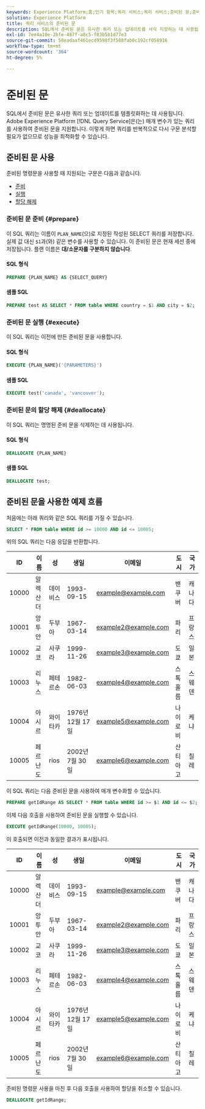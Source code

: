 ```yaml
---
keywords: Experience Platform;홈;인기 항목;쿼리 서비스;쿼리 서비스;준비된 문;준비됨;sql;
solution: Experience Platform
title: 쿼리 서비스의 준비된 문
description: SQL에서 준비된 문은 유사한 쿼리 또는 업데이트를 서식 지정하는 데 사용됩니다. Adobe Experience Platform 쿼리 서비스는 매개 변수가 있는 쿼리를 사용하여 준비된 문을 지원합니다.
exl-id: 7ee4a10e-2bfe-487f-a8c5-f03b5b1d77e3
source-git-commit: 58eadaaf461ecd9598f3f508fab0c192cf058916
workflow-type: tm+mt
source-wordcount: '364'
ht-degree: 5%

---
```


# 준비된 문

SQL에서 준비된 문은 유사한 쿼리 또는 업데이트를 템플릿화하는 데 사용됩니다. Adobe Experience Platform [!DNL Query Service]은(는) 매개 변수가 있는 쿼리를 사용하여 준비된 문을 지원합니다. 이렇게 하면 쿼리를 반복적으로 다시 구문 분석할 필요가 없으므로 성능을 최적화할 수 있습니다.

## 준비된 문 사용

준비된 명령문을 사용할 때 지원되는 구문은 다음과 같습니다.

- [준비](#prepare)
- [실행](#execute)
- [할당 해제](#deallocate)

### 준비된 문 준비 {#prepare}

이 SQL 쿼리는 이름이 `PLAN_NAME`(으)로 지정된 작성된 SELECT 쿼리를 저장합니다. 실제 값 대신 `$1`과(와) 같은 변수를 사용할 수 있습니다. 이 준비된 문은 현재 세션 중에 저장됩니다. 플랜 이름은 **대/소문자를 구분하지 않습니다**.

#### SQL 형식

```sql
PREPARE {PLAN_NAME} AS {SELECT_QUERY}
```

#### 샘플 SQL

```sql
PREPARE test AS SELECT * FROM table WHERE country = $1 AND city = $2;
```

### 준비된 문 실행 {#execute}

이 SQL 쿼리는 이전에 만든 준비된 문을 사용합니다.

#### SQL 형식

```sql
EXECUTE {PLAN_NAME}('{PARAMETERS}')
```

#### 샘플 SQL

```sql
EXECUTE test('canada', 'vancouver');
```

### 준비된 문의 할당 해제 {#deallocate}

이 SQL 쿼리는 명명된 준비 문을 삭제하는 데 사용됩니다.

#### SQL 형식

```sql
DEALLOCATE {PLAN_NAME}
```

#### 샘플 SQL

```sql
DEALLOCATE test;
```

## 준비된 문을 사용한 예제 흐름

처음에는 아래 쿼리와 같은 SQL 쿼리를 가질 수 있습니다.

```sql
SELECT * FROM table WHERE id >= 10000 AND id <= 10005;
```

위의 SQL 쿼리는 다음 응답을 반환합니다.

| ID | 이름 | 성 | 생일 | 이메일 | 도시 | 국가 |
|--- | --------- | -------- | --------- | ----- | ------- | ---- |
| 10000 | 알렉산더 | 데이비스 | 1993-09-15 | example@example.com | 밴쿠버 | 캐나다 |
| 10001 | 앙투안 | 두부아 | 1967-03-14 | example2@example.com | 파리 | 프랑스 |
| 10002 | 교코 | 사쿠라 | 1999-11-26 | example3@example.com | 도쿄 | 일본 |
| 10003 | 리누스 | 페테르손 | 1982-06-03 | example4@example.com | 스톡홀름 | 스웨덴 |
| 10004 | 아시르 | 와이타카 | 1976년 12월 17일 | example5@example.com | 나이로비 | 케냐 |
| 10005 | 페르난도 | rios | 2002년 7월 30일 | example6@example.com | 산티아고 | 칠레 |

이 SQL 쿼리는 다음 준비된 문을 사용하여 매개 변수화할 수 있습니다.

```sql
PREPARE getIdRange AS SELECT * FROM table WHERE id >= $1 AND id <= $2; 
```

이제 다음 호출을 사용하여 준비된 문을 실행할 수 있습니다.

```sql
EXECUTE getIdRange(10000, 10005);
```

이 호출되면 이전과 동일한 결과가 표시됩니다.

| ID | 이름 | 성 | 생일 | 이메일 | 도시 | 국가 |
|--- | --------- | -------- | --------- | ----- | ------- | ---- |
| 10000 | 알렉산더 | 데이비스 | 1993-09-15 | example@example.com | 밴쿠버 | 캐나다 |
| 10001 | 앙투안 | 두부아 | 1967-03-14 | example2@example.com | 파리 | 프랑스 |
| 10002 | 교코 | 사쿠라 | 1999-11-26 | example3@example.com | 도쿄 | 일본 |
| 10003 | 리누스 | 페테르손 | 1982-06-03 | example4@example.com | 스톡홀름 | 스웨덴 |
| 10004 | 아시르 | 와이타카 | 1976년 12월 17일 | example5@example.com | 나이로비 | 케냐 |
| 10005 | 페르난도 | rios | 2002년 7월 30일 | example6@example.com | 산티아고 | 칠레 |

준비된 명령문 사용을 마친 후 다음 호출을 사용하여 할당을 취소할 수 있습니다.

```sql
DEALLOCATE getIdRange;
```
